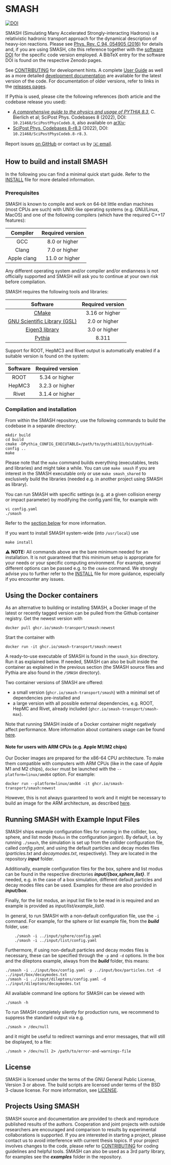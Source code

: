 # SMASH

[![DOI](https://zenodo.org/badge/DOI/10.5281/zenodo.3484711.svg)](https://doi.org/10.5281/zenodo.3484711)

SMASH (Simulating Many Accelerated Strongly-interacting Hadrons) is a relativistic hadronic transport approach for the dynamical description of heavy-ion reactions.
Please see [Phys. Rev. C 94, 054905 (2016)](https://arxiv.org/abs/1606.06642) for details and, if you are using SMASH, cite this reference together with the [software DOI](https://doi.org/10.5281/zenodo.3484711) for the specific code version employed.
A BibTeX entry for the software DOI is found on the respective Zenodo pages.

See [CONTRIBUTING](CONTRIBUTING.md) for development hints.
A complete [User Guide](https://theory.gsi.de/~smash/userguide/current/) as well as a more detailed [development documentation](http://theory.gsi.de/~smash/doc/current/) are available for the latest version of the code.
For documentation of older versions, refer to links in the [releases pages](https://github.com/smash-transport/smash/releases).

If Pythia is used, please cite the following references (both article and the codebase release you used):
* [_A comprehensive guide to the physics and usage of PYTHIA 8.3_](https://scipost.org/SciPostPhysCodeb.8), C. Bierlich et al; SciPost Phys. Codebases 8 (2022), DOI: `10.21468/SciPostPhysCodeb.8`, also available on [arXiv](https://arxiv.org/abs/2203.11601);
* [SciPost Phys. Codebases 8-r8.3](https://scipost.org/SciPostPhysCodeb.8-r8.3) (2022), DOI: `10.21468/SciPostPhysCodeb.8-r8.3`.

Report issues [on GitHub](https://github.com/smash-transport/smash/issues) or contact us by  [✉️ email](mailto:elfner@itp.uni-frankfurt.de).

## How to build and install SMASH

In the following you can find a minimal quick start guide.
Refer to the [INSTALL](INSTALL.md) file for more detailed information.

### Prerequisites

SMASH is known to compile and work on 64-bit little endian machines (most CPUs are such) with UNIX-like operating systems (e.g. GNU/Linux, MacOS) and one of the following compilers (which have the required C++17 features):

| Compiler   | Required version |
|  :---:     |       :---:      |
| GCC        |  8.0 or higher   |
| Clang      |  7.0 or higher   |
| Apple clang| 11.0 or higher   |

Any different operating system and/or compiler and/or endianness is not officially supported and SMASH will ask you to continue at your own risk before compilation.

SMASH requires the following tools and libraries:

| Software | Required version |
|  :---:   |       :---:      |
| [CMake](https://cmake.org) | 3.16 or higher |
| [GNU Scientific Library (GSL)](https://www.gnu.org/software/gsl/) | 2.0  or higher |
| [Eigen3 library](http://eigen.tuxfamily.org) | 3.0  or higher |
| [Pythia](https://pythia.org) | 8.311 |

Support for ROOT, HepMC3 and Rivet output is automatically enabled if a suitable version is found on the system:

| Software | Required version |
|  :---:   |       :---:      |
| ROOT     | 5.34 or higher   |
| HepMC3   | 3.2.3 or higher  |
| Rivet    | 3.1.4 or higher  |

### Compilation and installation

From within the SMASH repository, use the following commands to build the codebase in a separate directory:
```console
mkdir build
cd build
cmake -DPythia_CONFIG_EXECUTABLE=/path/to/pythia8311/bin/pythia8-config ..
make
```
Please note that the `make` command builds everything (executables, tests and libraries) and might take a while.
You can use `make smash` if you are interest in the SMASH executable only or use `make smash_shared` to exclusively build the libraries (needed e.g. in another project using SMASH as library).

You can run SMASH with specific settings (e.g. at a given collision energy or impact parameter) by modifying the config.yaml file, for example with
```console
vi config.yaml
./smash
```
Refer to the [section below](README.md#running-smash-with-example-input-files) for more information.

If you want to install SMASH system-wide (into `/usr/local`) use
```console
make install
```

⚠️ **NOTE:** All commands above are the bare minimum needed for an installation.
It is not guaranteed that this minimum setup is appropriate for your needs or your specific computing environment.
For example, several different options can be passed e.g. to the `cmake` command.
We strongly advise you to further refer to the [INSTALL](INSTALL.md) file for more guidance, especially if you encounter any issues.


## Using the Docker containers

As an alternative to building or installing SMASH, a Docker image of the latest or recently tagged version can be pulled from the Github container registry.
Get the newest version with
```console
docker pull ghcr.io/smash-transport/smash:newest
```

Start the container with
```console
docker run -it ghcr.io/smash-transport/smash:newest
```

A ready-to-use executable of SMASH is found in the `smash_bin` directory.
Run it as explained below.
If needed, SMASH can also be built inside the container as explained in the previous section (the SMASH source files and Pythia are also found in the `/SMASH` directory).

Two container versions of SMASH are offered:
* a small version (`ghcr.io/smash-transport/smash`) with a minimal set of dependencies
pre-installed and
* a large version with all possible external dependencies, e.g. ROOT, HepMC and Rivet, already included (`ghcr.io/smash-transport/smash-max`).

Note that running SMASH inside of a Docker container might negatively affect performance.
More information about containers usage can be found [here](containers/README.md).

#### Note for users with ARM CPUs (e.g. Apple M1/M2 chips)

Our Docker images are prepared for the x86-64 CPU architecture.
To make them compatible with computers with ARM CPUs (like in the case of Apple M1 and M2 chips),
`docker` must be launched with the `--platform=linux/amd64` option.
For example:
```console
docker run --platform=linux/amd64 -it ghcr.io/smash-transport/smash:newest
```
However, this is not always guaranteed to work and it might be necessary to build an image for the ARM architecture, as described [here](containers/README.md).

## Running SMASH with Example Input Files

SMASH ships example configuration files for running in the collider, box, sphere, and list mode (`Modus` in the configuration jargon).
By default, i.e. by running `./smash`, the simulation is set up from the collider configuration file, called _config.yaml_, and using the default particles and decay modes files (_particles.txt_ and _decaymodes.txt_, respectively).
They are located in the repository ***input*** folder.

Additionally, example configuration files for the box, sphere and list modus can be found in the respective directories ***input/{box,sphere,list}***.
If needed, e.g. in the case of a box simulation, different default particles and decay modes files can be used.
Examples for these are also provided in ***input/box***.

Finally, for the list modus, an input list file to be read in is required and an example is provided as _input/list/example_list0_.

In general, to run SMASH with a non-default configuration file, use the `-i` command.
For example, for the sphere or list example file, from the ***build*** folder, use:
```console
    ./smash -i ../input/sphere/config.yaml
    ./smash -i ../input/list/config.yaml
```

Furthermore, if using non-default particles and decay modes files is necessary, these can be specified through the `-p` and `-d` options.
In the box and the dileptons example, always from the ***build*** folder, this means:
```console
./smash -i ../input/box/config.yaml -p ../input/box/particles.txt -d ../input/box/decaymodes.txt
./smash -i ../input/dileptons/config.yaml -d ../input/dileptons/decaymodes.txt
```

All available command line options for SMASH can be viewed with
```console
./smash -h
```
To run SMASH completely silently for production runs, we recommend to suppress the standard output via e.g.
```console
./smash > /dev/null
```
and it might be useful to redirect warnings and error messages, that will still be displayed, to a file:
```console
./smash > /dev/null 2> /path/to/error-and-warnings-file
```


## License

SMASH is licensed under the terms of the GNU General Public License, Version 3 or above.
The build scripts are licensed under terms of the BSD 3-clause license.
For more information, see [LICENSE](LICENSE).


## Projects Using SMASH

SMASH source and documentation are provided to check and reproduce published results of the authors.
Cooperation and joint projects with outside researchers are encouraged and comparison to results by experimental collaborations is supported.
If you are interested in starting a project, please contact us to avoid interference with current thesis topics.
If your project involves changes to the code, please refer to [CONTRIBUTING](CONTRIBUTING.md) for coding guidelines and helpful tools.
SMASH can also be used as a 3rd party library, for examples see the ***examples*** folder in the repository.
